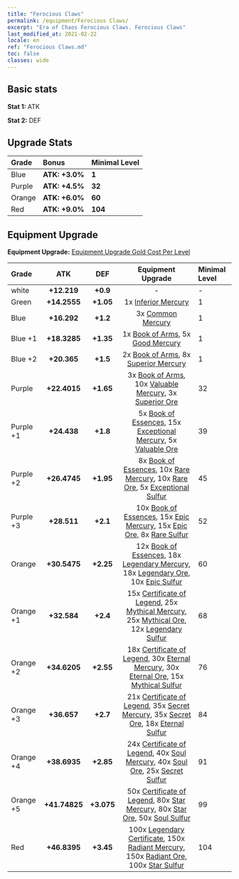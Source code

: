```yaml
---
title: "Ferocious Claws"
permalink: /equipment/Ferocious Claws/
excerpt: "Era of Chaos Ferocious Claws. Ferocious Claws"
last_modified_at: 2021-02-22
locale: en
ref: "Ferocious Claws.md"
toc: false
classes: wide
---
```


## Basic stats
 **Stat 1:** ATK

 **Stat 2:** DEF

## Upgrade Stats

  |     Grade    |   Bonus | Minimal Level | 
  |:-------------|:--------|:--------------| 
  | Blue | **ATK: +3.0%** | **1** | 
  | Purple | **ATK: +4.5%** | **32** | 
  | Orange | **ATK: +6.0%** | **60** | 
  | Red | **ATK: +9.0%** | **104** | 


## Equipment Upgrade
 **Equipment Upgrade:** [Equipment Upgrade Gold Cost Per Level](/equipment/EquipmentUpgradeCostPerLevel/) 

  |          Grade      | ATK | DEF | Equipment Upgrade | Minimal Level |
  |:--------------------|:---------:|:---------:|:----------------:|:--------------|
  | white | **+12.219** | **+0.9** | - | - |
  | Green | **+14.2555** | **+1.05** | 1x [Inferior Mercury](/Items/mat_27/) | 1 |
  | Blue | **+16.292** | **+1.2** | 3x [Common Mercury](/Items/mat_65/) | 1 |
  | Blue +1 | **+18.3285** | **+1.35** | 1x [Book of Arms](/Items/mat_32/), 5x [Good Mercury](/Items/mat_102/) | 1 |
  | Blue +2 | **+20.365** | **+1.5** | 2x [Book of Arms](/Items/mat_71/), 8x [Superior Mercury](/Items/mat_15/) | 1 |
  | Purple | **+22.4015** | **+1.65** | 3x [Book of Arms](/Items/mat_6/), 10x [Valuable Mercury](/Items/mat_58/), 3x [Superior Ore](/Items/mat_13/) | 32 |
  | Purple +1 | **+24.438** | **+1.8** | 5x [Book of Essences](/Items/mat_44/), 15x [Exceptional Mercury](/Items/mat_91/), 5x [Valuable Ore](/Items/mat_55/) | 39 |
  | Purple +2 | **+26.4745** | **+1.95** | 8x [Book of Essences](/Items/mat_84/), 10x [Rare Mercury](/Items/mat_29/), 10x [Rare Ore](/Items/mat_2/), 5x [Exceptional Sulfur](/Items/mat_1/) | 45 |
  | Purple +3 | **+28.511** | **+2.1** | 10x [Book of Essences](/Items/mat_20/), 15x [Epic Mercury](/Items/mat_70/), 15x [Epic Ore](/Items/mat_42/), 8x [Rare Sulfur](/Items/mat_46/) | 52 |
  | Orange | **+30.5475** | **+2.25** | 12x [Book of Essences](/Items/mat_60/), 18x [Legendary Mercury](/Items/mat_3/), 18x [Legendary Ore](/Items/mat_81/), 10x [Epic Sulfur](/Items/mat_83/) | 60 |
  | Orange +1 | **+32.584** | **+2.4** | 15x [Certificate of Legend](/Items/mat_96/), 25x [Mythical Mercury](/Items/mat_50/), 25x [Mythical Ore](/Items/mat_23/), 12x [Legendary Sulfur](/Items/mat_18/) | 68 |
  | Orange +2 | **+34.6205** | **+2.55** | 18x [Certificate of Legend](/Items/mat_25/), 30x [Eternal Mercury](/Items/mat_62/), 30x [Eternal Ore](/Items/mat_36/), 15x [Mythical Sulfur](/Items/mat_35/) | 76 |
  | Orange +3 | **+36.657** | **+2.7** | 21x [Certificate of Legend](/Items/mat_38/), 35x [Secret Mercury](/Items/mat_22/), 35x [Secret Ore](/Items/mat_99/), 18x [Eternal Sulfur](/Items/mat_97/) | 84 |
  | Orange +4 | **+38.6935** | **+2.85** | 24x [Certificate of Legend](/Items/mat_100/), 40x [Soul Mercury](/Items/mat_34/), 40x [Soul Ore](/Items/mat_8/), 25x [Secret Sulfur](/Items/mat_7/) | 91 |
  | Orange +5 | **+41.74825** | **+3.075** | 50x [Certificate of Legend](/Items/mat_11/), 80x [Star Mercury](/Items/mat_98/), 80x [Star Ore](/Items/mat_72/), 50x [Soul Sulfur](/Items/mat_73/) | 99 |
  | Red | **+46.8395** | **+3.45** | 100x [Legendary Certificate](/Items/mat_76/), 150x [Radiant Mercury](/Items/mat_24/), 150x [Radiant Ore](/Items/mat_88/), 100x [Star Sulfur](/Items/mat_101/) | 104 |

